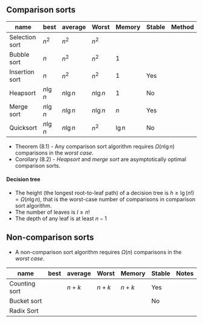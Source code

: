 ## Comparison sorts
 
| name           | best      | average   | Worst     | Memory  | Stable | Method | Notes |
| -------------- | --------- | --------- | --------- | ------- | ------ | ------ | ----- |
| Selection sort | $n^2$     | $n^2$     | $n^2$     |         |        |        |       |
| Bubble sort    | $n$       | $n^2$     | $n^2$     | 1       |        |        |       |
| Insertion sort | $n$       | $n^2$     | $n^2$     | 1       | Yes    |        |       |
| Heapsort      | $n \lg n$ | $n \lg n$ | $n \lg n$ | 1       | No     |        |       |
| Merge sort     | $n \lg n$ | $n \lg n$ | $n \lg n$ | $n$     | Yes    |        |       |
| Quicksort      | $n \lg n$ | $n \lg n$ | $n^2$     | $\lg n$ | No     |        |       |

- Theorem (8.1) - Any comparison sort algorithm requires $\Omega{(n \lg n)}$ comparisons in the *worst case*. 
- Corollary (8.2) - *Heapsort* and *merge sort* are asymptotically optimal comparison sorts.

#### Decision tree

- The height (the longest root-to-leaf path) of a decision tree is $h\geq{\lg{(n!)}}=\Omega{(n\lg{n})}$, that is the worst-case number of comparisons in comparison sort algorithm.
- The number of leaves is $l\geq{n!}$ 
- The depth of any leaf is at least $n-1$

## Non-comparison sorts

- A non-comparison sort algorithm requires $\Omega{(n)}$ comparisons in the *worst case*.

| name          | best | average | Worst   | Memory  | Stable | Notes |
| ------------- | ---- | ------- | ------- | ------- | ------ | ----- |
| Counting sort |      | $n + k$ | $n + k$ | $n + k$ | Yes    |       |
| Bucket sort   |      |         |         |         | No     |       |
| Radix Sort    |      |         |         |         |        |       |

